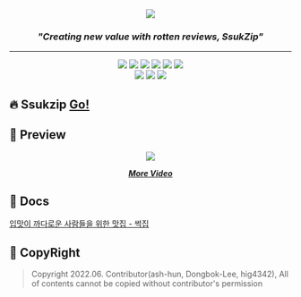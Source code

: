 <div align="center">
  <img src="https://github.com/ash-hun/2022-1-CAPSTONE-SsukZip/blob/main/_storage/README%20TITLE%20LOGO.png"/>
</div>

<h3 align="center"><i>"Creating new value with rotten reviews, SsukZip"</i></h3>

---  

<div align="center">
  <img src="https://img.shields.io/badge/ v15.6-007aff?style=flat&logo=iOS&logoColor=ffffff">
  <img src="https://img.shields.io/badge/ Android v12.0-32de84?style=flat&logo=Android&logoColor=ffffff">
  <img src="https://img.shields.io/badge/ React v18.1.0-0088CC?style=flat&logo=React&logoColor=ffffff">
  <img src="https://img.shields.io/badge/ Next.Js v10.2.4-000000?style=flat&logo=Next.Js&logoColor=ffffff">
  <img src="https://img.shields.io/badge/ Chakra UI v9.6.0-319795?style=flat&logo=Chakra UI&logoColor=ffffff">
  <img src="https://img.shields.io/badge/ Flutter v3.0.2-02569B?style=flat&logo=Flutter&logoColor=ffffff"><br/>
  <img src="https://img.shields.io/badge/ Python v3.8.0-3776AB?style=flat&logo=Python&logoColor=ffffff">
  <img src="https://img.shields.io/badge/ fastAPI v0.78-009688?style=flat&logo=fastapi&logoColor=ffffff">
  <img src="https://img.shields.io/badge/ Tensorflow v2.5.0-FF6F00?style=flat&logo=tensorflow&logoColor=ffffff">
</div>

## 🔥 Ssukzip **[Go!](https://url.kr/htozj7)**


## 👊 Preview  

<div align="center">
  <img src="https://user-images.githubusercontent.com/32566767/204278717-290c7ed9-8654-487e-a2d0-bbdc2e882e97.gif" />
  <a href="https://drive.google.com/file/d/1YpZf19v0zrCx1jzu9wDSLTDbXmpR_jf1/view?usp=sharing">
    <b><i><p>More Video</p></i></b>
  </a>
</div>


## 📑 Docs
[입맛이 까다로운 사람들을 위한 맛집 - 썩집](https://topaz-joke-66e.notion.site/0bc09ef214404394b3ffba812c2d22b4)  


<!--- 
## 📅 Schedule
[**👉 프로젝트 일정**](https://topaz-joke-66e.notion.site/32d0a4726f7c4c5ab2c5463326492c15)  

## 📃Contents

[**👉 요구사항 명세서**](https://topaz-joke-66e.notion.site/3262ab387ec84bdc88e77bf7a4d87fc2)

[**👉 API 문서**](https://topaz-joke-66e.notion.site/API-727f125323e54b88910c0aae9c9426c1)

[**👉 데이터베이스 ERD**](https://topaz-joke-66e.notion.site/ERD-72395b4c0c744a7e82d1831c3fb22cd8)

[**👉 와이어프레임**](https://topaz-joke-66e.notion.site/b42854327b8d47ca8e9db0f3c8bad5cd)

[**👉 데이터 플로우**](https://topaz-joke-66e.notion.site/92a0e2c03e64442881db5cf938ab8c2c)

[**👉 사용 라이브러리, 기술 스택**](https://topaz-joke-66e.notion.site/450b91ba4eae4a84ba1f61b90f13ad61)
<br><br>
--->
## 🙏 CopyRight
> Copyright 2022.06. Contributor(ash-hun, Dongbok-Lee, hig4342), All of contents cannot be copied without contributor's permission



